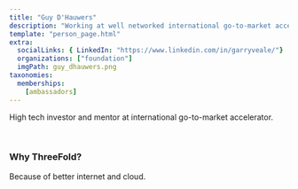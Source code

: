 ```yaml
---
title: "Guy D'Hauwers"
description: "Working at well networked international go-to-market accelerator in the high tech cloud market."
template: "person_page.html"
extra:
  socialLinks: { LinkedIn: "https://www.linkedin.com/in/garryveale/"}
  organizations: ["foundation"]
  imgPath: guy_dhauwers.png
taxonomies:
  memberships:
    [ambassadors]
---
```


High tech investor and mentor at international go-to-market accelerator.

<br>

### Why ThreeFold?
Because of better internet and cloud.
